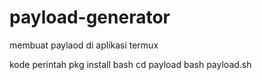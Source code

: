 # payload-generator

membuat paylaod di aplikasi termux

kode perintah 
pkg install bash
cd payload
bash payload.sh
